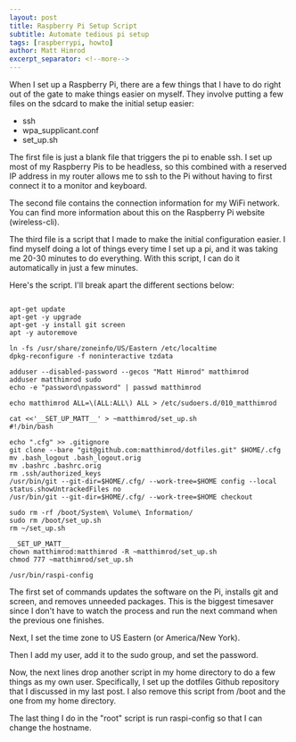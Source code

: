 ```yaml
---
layout: post
title: Raspberry Pi Setup Script
subtitle: Automate tedious pi setup
tags: [raspberrypi, howto]
author: Matt Himrod
excerpt_separator: <!--more-->
---
```


When I set up a Raspberry Pi, there are a few things that I have to do right out of the gate to make things easier on myself. They involve putting a few files on the sdcard to make the initial setup easier:

* ssh
* wpa_supplicant.conf
* set_up.sh
<!--more-->

The first file is just a blank file that triggers the pi to enable ssh. I set up most of my Raspberry Pis to be headless, so this combined with a reserved IP address in my router allows me to ssh to the Pi without having to first connect it to a monitor and keyboard.

The second file contains the connection information for my WiFi network. You can find more information about this on the Raspberry Pi website (wireless-cli).

The third file is a script that I made to make the initial configuration easier. I find myself doing a lot of things every time I set up a pi, and it was taking me 20-30 minutes to do everything. With this script, I can do it automatically in just a few minutes.

Here's the script. I'll break apart the different sections below:


```#!/bin/bash

apt-get update
apt-get -y upgrade
apt-get -y install git screen
apt -y autoremove

ln -fs /usr/share/zoneinfo/US/Eastern /etc/localtime
dpkg-reconfigure -f noninteractive tzdata

adduser --disabled-password --gecos "Matt Himrod" matthimrod 
adduser matthimrod sudo
echo -e "password\npassword" | passwd matthimrod

echo matthimrod ALL=\(ALL:ALL\) ALL > /etc/sudoers.d/010_matthimrod

cat <<'__SET_UP_MATT__' > ~matthimrod/set_up.sh 
#!/bin/bash

echo ".cfg" >> .gitignore
git clone --bare "git@github.com:matthimrod/dotfiles.git" $HOME/.cfg
mv .bash_logout .bash_logout.orig
mv .bashrc .bashrc.orig
rm .ssh/authorized_keys
/usr/bin/git --git-dir=$HOME/.cfg/ --work-tree=$HOME config --local status.showUntrackedFiles no
/usr/bin/git --git-dir=$HOME/.cfg/ --work-tree=$HOME checkout

sudo rm -rf /boot/System\ Volume\ Information/
sudo rm /boot/set_up.sh
rm ~/set_up.sh

__SET_UP_MATT__
chown matthimrod:matthimrod -R ~matthimrod/set_up.sh
chmod 777 ~matthimrod/set_up.sh

/usr/bin/raspi-config
```

The first set of commands updates the software on the Pi, installs git and screen, and removes unneeded packages. This is the biggest timesaver since I don't have to watch the process and run the next command when the previous one finishes.

Next, I set the time zone to US Eastern (or America/New York).

Then I add my user, add it to the sudo group, and set the password.

Now, the next lines drop another script in my home directory to do a few things as my own user. Specifically, I set up the dotfiles Github repository that I discussed in my last post. I also remove this script from /boot and the one from my home directory.

The last thing I do in the "root" script is run raspi-config so that I can change the hostname.
